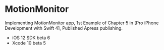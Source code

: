 # MotionMonitor
Implementing MotionMonitor app, 1st Example of Chapter 5 in [Pro iPhone Development with Swift 4], Published Apress publishing.

- iOS 12 SDK beta 6
- Xcode 10 beta 5
